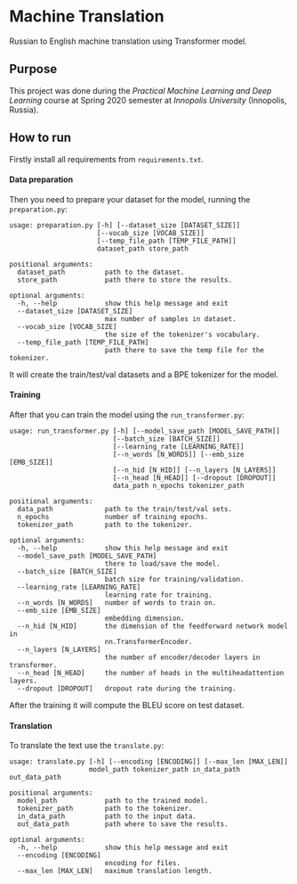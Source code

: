 # Machine Translation
Russian to English machine translation using Transformer model.


## Purpose
This project was done during the *Practical Machine Learning and Deep Learning* course at Spring 2020 semester at *Innopolis University* (Innopolis, Russia).


## How to run
Firstly install all requirements from `requirements.txt`.

#### Data preparation
Then you need to prepare your dataset for the model, running the `preparation.py`:
```
usage: preparation.py [-h] [--dataset_size [DATASET_SIZE]]
                      [--vocab_size [VOCAB_SIZE]]
                      [--temp_file_path [TEMP_FILE_PATH]]
                      dataset_path store_path

positional arguments:
  dataset_path          path to the dataset.
  store_path            path there to store the results.

optional arguments:
  -h, --help            show this help message and exit
  --dataset_size [DATASET_SIZE]
                        max number of samples in dataset.
  --vocab_size [VOCAB_SIZE]
                        the size of the tokenizer's vocabulary.
  --temp_file_path [TEMP_FILE_PATH]
                        path there to save the temp file for the tokenizer.
```
It will create the train/test/val datasets and a BPE tokenizer for the model.

#### Training
After that you can train the model using the `run_transformer.py`:
```
usage: run_transformer.py [-h] [--model_save_path [MODEL_SAVE_PATH]]
                          [--batch_size [BATCH_SIZE]]
                          [--learning_rate [LEARNING_RATE]]
                          [--n_words [N_WORDS]] [--emb_size [EMB_SIZE]]
                          [--n_hid [N_HID]] [--n_layers [N_LAYERS]]
                          [--n_head [N_HEAD]] [--dropout [DROPOUT]]
                          data_path n_epochs tokenizer_path

positional arguments:
  data_path             path to the train/test/val sets.
  n_epochs              number of training epochs.
  tokenizer_path        path to the tokenizer.

optional arguments:
  -h, --help            show this help message and exit
  --model_save_path [MODEL_SAVE_PATH]
                        there to load/save the model.
  --batch_size [BATCH_SIZE]
                        batch size for training/validation.
  --learning_rate [LEARNING_RATE]
                        learning rate for training.
  --n_words [N_WORDS]   number of words to train on.
  --emb_size [EMB_SIZE]
                        embedding dimension.
  --n_hid [N_HID]       the dimension of the feedforward network model in
                        nn.TransformerEncoder.
  --n_layers [N_LAYERS]
                        the number of encoder/decoder layers in transformer.
  --n_head [N_HEAD]     the number of heads in the multiheadattention layers.
  --dropout [DROPOUT]   dropout rate during the training.
```
After the training it will compute the BLEU score on test dataset.

#### Translation
To translate the text use the `translate.py`:
```
usage: translate.py [-h] [--encoding [ENCODING]] [--max_len [MAX_LEN]]
                    model_path tokenizer_path in_data_path out_data_path

positional arguments:
  model_path            path to the trained model.
  tokenizer_path        path to the tokenizer.
  in_data_path          path to the input data.
  out_data_path         path where to save the results.

optional arguments:
  -h, --help            show this help message and exit
  --encoding [ENCODING]
                        encoding for files.
  --max_len [MAX_LEN]   maximum translation length.
```
